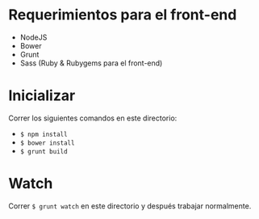 # Requerimientos para el front-end
 - NodeJS
 - Bower
 - Grunt
 - Sass (Ruby & Rubygems para el front-end)

# Inicializar
Correr los siguientes comandos en este directorio:
 - `$ npm install`
 - `$ bower install`
 - `$ grunt build`

# Watch
Correr `$ grunt watch` en este directorio y después trabajar normalmente.
